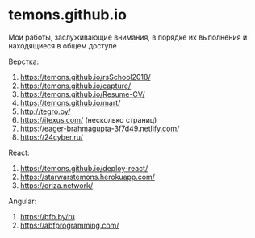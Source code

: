 # temons.github.io
Мои работы, заслуживающие внимания, в порядке их выполнения и находящиеся в общем доступе

Верстка:
1. https://temons.github.io/rsSchool2018/
2. https://temons.github.io/capture/
3. https://temons.github.io/Resume-CV/
4. https://temons.github.io/mart/
5. http://tegro.by/
6. https://itexus.com/ (несколько страниц)
9. https://eager-brahmagupta-3f7d49.netlify.com/
10. https://24cyber.ru/

React:
1. https://temons.github.io/deploy-react/
2. https://starwarstemons.herokuapp.com/
3. https://oriza.network/

Angular:
1. https://bfb.by/ru
2. https://abfprogramming.com/


